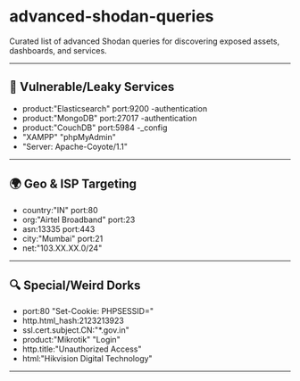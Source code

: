 # advanced-shodan-queries
Curated list of advanced Shodan queries for discovering exposed assets, dashboards, and services.


---

## 🚨 Vulnerable/Leaky Services

- product:"Elasticsearch" port:9200 -authentication
- product:"MongoDB" port:27017 -authentication
- product:"CouchDB" port:5984 -_config
- "XAMPP" "phpMyAdmin"
- "Server: Apache-Coyote/1.1"

---

## 🌍 Geo & ISP Targeting

- country:"IN" port:80
- org:"Airtel Broadband" port:23
- asn:13335 port:443
- city:"Mumbai" port:21
- net:"103.XX.XX.0/24"

---

## 🔍 Special/Weird Dorks

- port:80 "Set-Cookie: PHPSESSID="
- http.html_hash:2123213923
- ssl.cert.subject.CN:"*.gov.in"
- product:"Mikrotik" "Login"
- http.title:"Unauthorized Access"
- html:"Hikvision Digital Technology"

---
